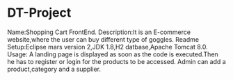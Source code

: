 # DT-Project    
Name:Shopping Cart FrontEnd.
Description:It is an E-commerce website,where the user can buy different type of goggles.
Readme
Setup:Eclipse mars version 2,JDK 1.8,H2 datbase,Apache Tomcat 8.0.
Usage: A landing page is displayed as soon as the code is executed.Then he has to register or login for the products to be accessed.
Admin can add a product,category and a supplier.

